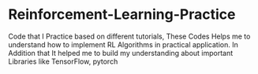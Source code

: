 # Reinforcement-Learning-Practice
Code that I Practice based on different tutorials, 
These Codes Helps me to understand how to implement RL Algorithms in practical application.
In Addition that It helped me to build my understanding about important Libraries like TensorFlow, pytorch
